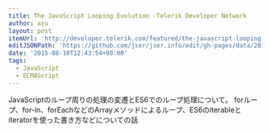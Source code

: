 ```yaml
---
title: The JavaScript Looping Evolution -Telerik Developer Network
author: azu
layout: post
itemUrl: 'http://developer.telerik.com/featured/the-javascript-looping-evolution/'
editJSONPath: 'https://github.com/jser/jser.info/edit/gh-pages/data/2015/08/index.json'
date: '2015-08-10T12:43:54+00:00'
tags:
  - JavaScript
  - ECMAScript
---
```

JavaScriptのループ周りの処理の変遷とES6でのループ処理について。
forループ、for-in、forEachなどのArrayメソッドによるループ、ES6のiterableとiteratorを使った書き方などについての話
